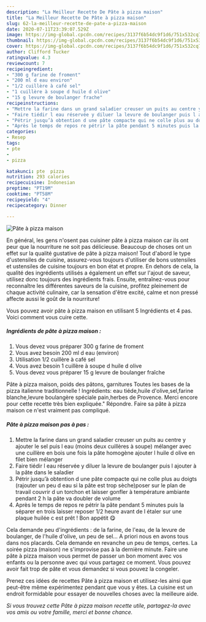 ```yaml
---
description: "La Meilleur Recette De Pâte à pizza maison"
title: "La Meilleur Recette De Pâte à pizza maison"
slug: 62-la-meilleur-recette-de-pate-a-pizza-maison
date: 2020-07-11T23:39:07.529Z
image: https://img-global.cpcdn.com/recipes/3137f6b54dc9f1d6/751x532cq70/pate-a-pizza-maison-photo-principale-de-la-recette.jpg
thumbnail: https://img-global.cpcdn.com/recipes/3137f6b54dc9f1d6/751x532cq70/pate-a-pizza-maison-photo-principale-de-la-recette.jpg
cover: https://img-global.cpcdn.com/recipes/3137f6b54dc9f1d6/751x532cq70/pate-a-pizza-maison-photo-principale-de-la-recette.jpg
author: Clifford Tucker
ratingvalue: 4.3
reviewcount: 7
recipeingredient:
- "300 g farine de froment"
- "200 ml d eau environ"
- "1/2 cuillère à café sel"
- "1 cuillère à soupe d huile d olive"
- "15 g levure de boulanger frache"
recipeinstructions:
- "Mettre la farine dans un grand saladier creuser un puits au centre y ajouter le sel puis l eau (moins deux cuillères à soupe) mélanger avec une cuillère en bois une fois la pâte homogène ajouter l huile d olive en filet bien mélanger"
- "Faire tiédir l eau réservée y diluer la levure de boulanger puis l ajouter à la pâte dans le saladier"
- "Pétrir jusqu’à obtention d une pâte compacte qui ne colle plus au doigts (rajouter un peu d eau si la pâte est trop sèche)poser sur le plan de travail couvrir d un torchon et laisser gonfler à température ambiante pendant 2 h la pâte va doubler de volume"
- "Après le temps de repos re pétrir la pâte pendant 5 minutes puis la séparer en trois laisser reposer 1/2 heure avant de l étaler sur une plaque huilée c est prêt ! Bon appétit 😋"
categories:
- Resep
tags:
- pte
- 
- pizza

katakunci: pte  pizza 
nutrition: 293 calories
recipecuisine: Indonesian
preptime: "PT19M"
cooktime: "PT58M"
recipeyield: "4"
recipecategory: Dinner

---
```



![Pâte à pizza maison](https://img-global.cpcdn.com/recipes/3137f6b54dc9f1d6/751x532cq70/pate-a-pizza-maison-photo-principale-de-la-recette.jpg)

En général, les gens n'osent pas cuisiner pâte à pizza maison car ils ont peur que la nourriture ne soit pas délicieuse. Beaucoup de choses ont un effet sur la qualité gustative de pâte à pizza maison! Tout d'abord le type d'ustensiles de cuisine, assurez-vous toujours d'utiliser de bons ustensiles et ustensiles de cuisine toujours en bon état et propre. En dehors de cela, la qualité des ingrédients utilisés a également un effet sur l'ajout de saveur, utilisez donc toujours des ingrédients frais. Ensuite, entraînez-vous pour reconnaître les différentes saveurs de la cuisine, profitez pleinement de chaque activité culinaire, car la sensation d'être excité, calme et non pressé affecte aussi le goût de la nourriture!

<!--inarticleads1-->

Vous pouvez avoir pâte à pizza maison en utilisant 5 Ingrédients et 4 pas. Voici comment vous cuire cette.

##### Ingrédients de pâte à pizza maison :

1. Vous devez vous préparer 300 g farine de froment
1. Vous avez besoin 200 ml d eau (environ)
1. Utilisation 1/2 cuillère à café sel
1. Vous avez besoin 1 cuillère à soupe d huile d olive
1. Vous devez vous préparer 15 g levure de boulanger fraîche


Pâte à pizza maison, poids des pâtons, garnitures Toutes les bases de la pizza italienne traditionnelle ! Ingrédients: eau tiéde,huile d&#39;olive,sel,farine blanche,levure boulangère spéciale pain,herbes de Provence. Merci encore pour cette recette très bien expliquée.&#34; Répondre. Faire sa pâte à pizza maison ce n&#39;est vraiment pas compliqué. 

<!--inarticleads2-->

##### Pâte à pizza maison pas à pas :

1. Mettre la farine dans un grand saladier creuser un puits au centre y ajouter le sel puis l eau (moins deux cuillères à soupe) mélanger avec une cuillère en bois une fois la pâte homogène ajouter l huile d olive en filet bien mélanger
1. Faire tiédir l eau réservée y diluer la levure de boulanger puis l ajouter à la pâte dans le saladier
1. Pétrir jusqu’à obtention d une pâte compacte qui ne colle plus au doigts (rajouter un peu d eau si la pâte est trop sèche)poser sur le plan de travail couvrir d un torchon et laisser gonfler à température ambiante pendant 2 h la pâte va doubler de volume
1. Après le temps de repos re pétrir la pâte pendant 5 minutes puis la séparer en trois laisser reposer 1/2 heure avant de l étaler sur une plaque huilée c est prêt ! Bon appétit 😋


Cela demande peu d&#39;ingrédients : de la farine, de l&#39;eau, de la levure de boulanger, de l&#39;huile d&#39;olive, un peu de sel… A priori nous en avons tous dans nos placards. Cela demande en revanche un peu de temps, certes. La soirée pizza (maison) ne s&#39;improvise pas à la dernière minute. Faire une pâte à pizza maison vous permet de passer un bon moment avec vos enfants ou la personne avec qui vous partagez ce moment. Vous pouvez avoir fait trop de pâte et vous demandez si vous pouvez la congeler. 

<!--inarticleads1-->

<p>
Prenez ces idées de recettes Pâte à pizza maison et utilisez-les ainsi que peut-être même expérimentez pendant que vous y êtes. La cuisine est un endroit formidable pour essayer de nouvelles choses avec la meilleure aide.
</p>

<p>
<i>Si vous trouvez cette Pâte à pizza maison recette utile, partagez-la avec vos amis ou votre famille, merci et bonne chance.</i>
</p>
